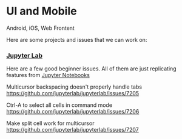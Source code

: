 # UI and Mobile
Android, iOS, Web Frontent


Here are some projects and issues that we can work on:

### [Jupyter Lab](https://github.com/jupyterlab/jupyterlab/)
Here are a few good beginner issues. All of them are just replicating features from [Jupyter Notebooks](https://github.com/jupyter/notebook/)

Multicursor backspacing doesn't properly handle tabs  
https://github.com/jupyterlab/jupyterlab/issues/7205

Ctrl-A to select all cells in command mode  
https://github.com/jupyterlab/jupyterlab/issues/7206

Make split cell work for multicursor  
https://github.com/jupyterlab/jupyterlab/issues/7207
